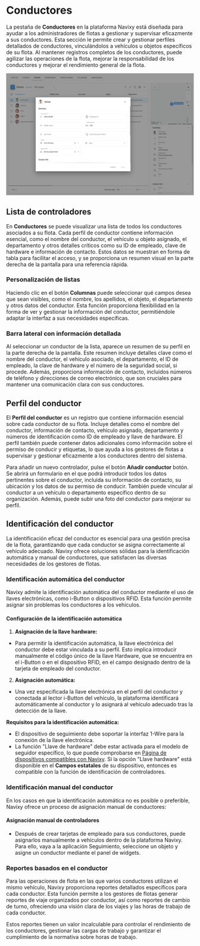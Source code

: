 # Conductores

La pestaña de **Conductores** en la plataforma Navixy está diseñada para ayudar a los administradores de flotas a gestionar y supervisar eficazmente a sus conductores. Esta sección le permite crear y gestionar perfiles detallados de conductores, vinculándolos a vehículos u objetos específicos de su flota. Al mantener registros completos de los conductores, puede agilizar las operaciones de la flota, mejorar la responsabilidad de los conductores y mejorar el rendimiento general de la flota.

![](../../gua-del-usuario/gestin-de-flotas/attachments/image-20240814-180004.png)

## Lista de controladores

En **Conductores** se puede visualizar una lista de todos los conductores asociados a su flota. Cada perfil de conductor contiene información esencial, como el nombre del conductor, el vehículo u objeto asignado, el departamento y otros detalles críticos como su ID de empleado, clave de hardware e información de contacto. Estos datos se muestran en forma de tabla para facilitar el acceso, y se proporciona un resumen visual en la parte derecha de la pantalla para una referencia rápida.

### Personalización de listas

Haciendo clic en el botón **Columnas** puede seleccionar qué campos desea que sean visibles, como el nombre, los apellidos, el objeto, el departamento y otros datos del conductor. Esta función proporciona flexibilidad en la forma de ver y gestionar la información del conductor, permitiéndole adaptar la interfaz a sus necesidades específicas.

### Barra lateral con información detallada

Al seleccionar un conductor de la lista, aparece un resumen de su perfil en la parte derecha de la pantalla. Este resumen incluye detalles clave como el nombre del conductor, el vehículo asociado, el departamento, el ID de empleado, la clave de hardware y el número de la seguridad social, si procede. Además, proporciona información de contacto, incluidos números de teléfono y direcciones de correo electrónico, que son cruciales para mantener una comunicación clara con sus conductores.

## Perfil del conductor

El **Perfil del conductor** es un registro que contiene información esencial sobre cada conductor de su flota. Incluye detalles como el nombre del conductor, información de contacto, vehículo asignado, departamento y números de identificación como ID de empleado y llave de hardware. El perfil también puede contener datos adicionales como información sobre el permiso de conducir y etiquetas, lo que ayuda a los gestores de flotas a supervisar y gestionar eficazmente a los conductores dentro del sistema.

Para añadir un nuevo controlador, pulse el botón **Añadir conductor** botón. Se abrirá un formulario en el que podrá introducir todos los datos pertinentes sobre el conductor, incluida su información de contacto, su ubicación y los datos de su permiso de conducir. También puede vincular al conductor a un vehículo o departamento específico dentro de su organización. Además, puede subir una foto del conductor para mejorar su perfil.

## Identificación del conductor

La identificación eficaz del conductor es esencial para una gestión precisa de la flota, garantizando que cada conductor se asigna correctamente al vehículo adecuado. Navixy ofrece soluciones sólidas para la identificación automática y manual de conductores, que satisfacen las diversas necesidades de los gestores de flotas.

### Identificación automática del conductor

Navixy admite la identificación automática del conductor mediante el uso de llaves electrónicas, como i-Button o dispositivos RFID. Esta función permite asignar sin problemas los conductores a los vehículos.

#### **Configuración de la identificación automática**

1. **Asignación de la llave hardware:**

* Para permitir la identificación automática, la llave electrónica del conductor debe estar vinculada a su perfil. Esto implica introducir manualmente el código único de la llave Hardware, que se encuentra en el i-Button o en el dispositivo RFID, en el campo designado dentro de la tarjeta de empleado del conductor.

2. **Asignación automática:**

* Una vez especificada la llave electrónica en el perfil del conductor y conectada al lector i-Button del vehículo, la plataforma identificará automáticamente al conductor y lo asignará al vehículo adecuado tras la detección de la llave.

**Requisitos para la identificación automática:**

* El dispositivo de seguimiento debe soportar la interfaz 1-Wire para la conexión de la llave electrónica.
* La función "Llave de hardware" debe estar activada para el modelo de seguidor específico, lo que puede comprobarse en [Página de dispositivos compatibles con Navixy](https://www.navixy.com/devices/es/). Si la opción "Llave hardware" está disponible en el **Campos estatales** de su dispositivo, entonces es compatible con la función de identificación de controladores.

### Identificación manual del conductor

En los casos en que la identificación automática no es posible o preferible, Navixy ofrece un proceso de asignación manual de conductores:

#### Asignación manual de controladores

* Después de crear tarjetas de empleado para sus conductores, puede asignarlos manualmente a vehículos dentro de la plataforma Navixy. Para ello, vaya a la aplicación Seguimiento, seleccione un objeto y asigne un conductor mediante el panel de widgets.

### Reportes basados en el conductor

Para las operaciones de flota en las que varios conductores utilizan el mismo vehículo, Navixy proporciona reportes detallados específicos para cada conductor. Esta función permite a los gestores de flotas generar reportes de viaje organizados por conductor, así como reportes de cambio de turno, ofreciendo una visión clara de los viajes y las horas de trabajo de cada conductor.

Estos reportes tienen un valor incalculable para controlar el rendimiento de los conductores, gestionar las cargas de trabajo y garantizar el cumplimiento de la normativa sobre horas de trabajo.
